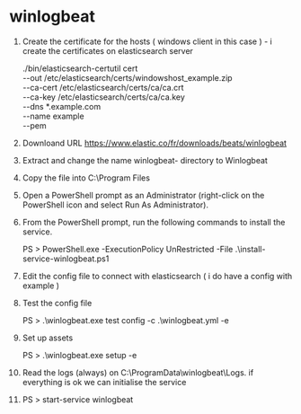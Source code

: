 # winlogbeat

1. Create the certificate for the hosts ( windows client in this case ) - i create the certificates on elasticsearch server

    ./bin/elasticsearch-certutil cert \
  --out /etc/elasticsearch/certs/windowshost_example.zip \
  --ca-cert /etc/elasticsearch/certs/ca/ca.crt \
  --ca-key /etc/elasticsearch/certs/ca/ca.key \
  --dns *.example.com \
  --name example \
  --pem
   
2. Downloand URL https://www.elastic.co/fr/downloads/beats/winlogbeat

3. Extract and change the name winlogbeat-<version> directory to Winlogbeat

4. Copy the file into C:\Program Files

5. Open a PowerShell prompt as an Administrator (right-click on the PowerShell icon and select Run As Administrator).

6. From the PowerShell prompt, run the following commands to install the service.

   PS > PowerShell.exe -ExecutionPolicy UnRestricted -File .\install-service-winlogbeat.ps1
   
7. Edit the config file to connect with elasticsearch ( i do have a config with example )

8. Test the config file

   PS > .\winlogbeat.exe test config -c .\winlogbeat.yml -e
   
9. Set up assets

   PS > .\winlogbeat.exe setup -e
   
10. Read the logs (always) on C:\ProgramData\winlogbeat\Logs. if everything is ok we can initialise the service

11. PS > start-service winlogbeat
    
   

